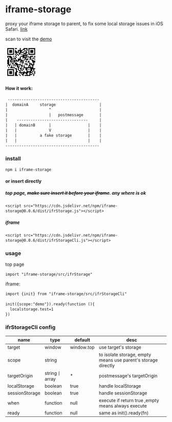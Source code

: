 # iframe-storage

proxy your iframe storage to parent, to fix some  local storage issues in iOS Safari. [link](https://stackoverflow.com/questions/52730903/persistent-local-storage-in-ios-safari-issues/52897329)


scan to visit the [demo](https://aolose.github.io/ifrstordemo/index.html)

![](q.png)



#### How it work:

```
 ----------------------------------------
|  domainA     storage                   |
|                  ^                     |
|                  |   postmessage       |
|    -------------------------------     |
|   | domainB      |                |    |
|   |              V                |    |
|   |          a fake storage       |    |
|   |                               |    |
-----------------------------------------
```

### install
```
npm i iframe-storage
```
#### or insert directly 
##### top page, ~~make sure insert it before your iframe~~.  any where is ok
```
<script src="https://cdn.jsdelivr.net/npm/iframe-storage@0.0.6/dist/ifrStorage.js"></script>
```
##### iframe
```
<script src="https://cdn.jsdelivr.net/npm/iframe-storage@0.0.6/dist/ifrStorageCli.js"></script>
```



### usage
top page
```
import "iframe-storage/src/ifrStorage"

```


iframe:
```
import {init} from "iframe-storage/src/ifrStorageCli"

init({scope:"demo"}).ready(function (){
  localstorage.test=1  
})
```


### ifrStorageCli config

| name | type | default | desc |
| ---- | ---- | --- |---- |
| target | window |  window.top | use target's storage |
| scope | string |  |  to isolate storage, empty means use parent's storage directly |
| targetOrigin | string丨array | * | postmessage's targetOrigin |
| localStorage | boolean | true | handle localStorage |
| sessionStorage | boolean | true | handle sessionStorage |
| when | function | null | execute if return true ,empty means always execute |
| ready | function | null | same as init().ready(fn) |
